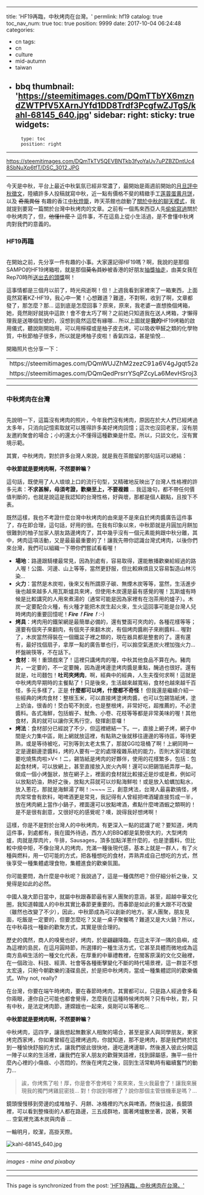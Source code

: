 
---
title: 'HF19再臨，中秋烤肉在台灣。'
permlink: hf19
catalog: true
toc_nav_num: true
toc: true
position: 9999
date: 2017-10-04 06:24:48
categories:
- cn
tags:
- cn
- culture
- mid-autumn
- taiwan
- bbq
thumbnail: 'https://steemitimages.com/DQmTTbYX6mzndZWTPfV5XArnJYfd1DD8Trdf3PcgfwZJTgS/kahl-68145_640.jpg'
sidebar:
    right:
        sticky: true
widgets:
    -
        type: toc
        position: right
---


https://steemitimages.com/DQmTkTV5QEVBNTkb3fyoYaUv7uPZBZDntUc48SbNuXp6tfT/DSC_3012.JPG
*****

今天是中秋，平台上最近中秋氣氛已經非常濃了，最開始是兩週前開始的[月旦評中秋徵文](https://steemit.com/cn/@rivalhw/3pugju)，陸續許多人投稿就寫中秋，近一點有價格不斐的精緻手工[莲蓉蛋黄月饼](https://steemit.com/cn/@helene/homemade-lotus-paste-yolk-moon-cake)，以及 <del>奇風異俗</del> 有趣的香江[中秋燈籠](https://steemit.com/cn/@guyverckw/mid-autumn-lantern)，昨天茶館也啟動了[關於中秋的聊天模式](https://steemit.com/cn/@laodr/laodr-tea-house-171003)，我就提到要寫一篇關於台灣中秋烤肉的文章。之前有一個馬來西亞人先[偷偷寫過](https://steemit.com/cn/@ygern/5dthfg)關於中秋烤肉了，但，<del>他懂什麼？</del> 這件事，不在這島上從小生活過，是不會懂中秋烤肉對我們的意義的。

### HF19再臨

<br>在開始之前，先分享一件有趣的小事。大家還記得HF19嗎？啊，我說的是那個SAMPO的HF19烤箱啦，就是那個<del>莫名其妙</del>被香港的好朋友[抽獎抽走](https://steemit.com/steemit/@nuagnorab/review-of-the-hf19-how-i-feel-about-steemit-and-giveaway-or-hf-19-steemit-steemit-giveaway)，由美女我在Rep70時所[送出去的頭獎](https://steemit.com/steemit/@deanliu/my-milestone-rep-70-an-hf19-100-upvotes-and-sbds-giveaway-hf19-100-sbd)啊！

這事情都是三個月以前了，時光飛逝啊！但！上週我看到家裡來了一箱東西，上面竟然寫著KZ-HF19，我心中一驚！心想難道？難道，不對啊，收到了啊，文章都發了，那怎麼？那... 這到底是怎麼回事？原來，原來，我老婆一直想換個烤箱，她，竟然剛好就挑中這款！會不會太巧了啊？之前她只知道我在送人烤箱，才懶得理我是送哪個型號的，沒想到竟然這麼有緣哪... 所以上圖就是**我的**HF19烤箱的啟用儀式，聽說剛開始用，可以用檸檬或是柚子皮去烤，可以吸收甲醛之類的化學物質，中秋節柚子很多，所以就是烤柚子皮啦！香氣四溢，甚是愉悅... 

開箱照片也分享一下：

<table><tr>
<td>https://steemitimages.com/DQmWUJZhM2zezC91a6V4gJgqt52a48WMXfGsVzwEJ74qc1R/DSC_3005.JPG</td>
<td>https://steemitimages.com/DQmTp1Vhf9Q49d4wpeRJZfYuD52r1nJWXXkm1eFQ6MRjmcK/DSC_3004.JPG</td>
<td>https://steemitimages.com/DQmXmyfBbByFnXFPTrTBFBWDChZJTkbThm9pi6BgYhF2SFM/DSC_3007.JPG</td>
</tr><tr>
<td>https://steemitimages.com/DQmQedPrsrrYSqPZcyLa6MevHSroj3zLHLpbToEgXrTmE5w/DSC_3008.JPG</td>
<td>https://steemitimages.com/DQmX9JrP4Gt1mqdE2CytzEWC3279n5PnWykH3EfxGoHRFPx/DSC_3010.JPG</td>
<td>https://steemitimages.com/DQmRsgaHszTKv66coMiotuYR6YcQZdCAfJj5Sg6vibv3gkb/DSC_3011.JPG</td>
</tr></table>

*****

### 中秋烤肉在台灣

<br>先說明一下，這篇沒有烤肉的照片，今年我們沒有烤肉，原因在於大人們已經烤過太多年，只消向記憶索取就可以獲得許多美好烤肉回憶；這次也沒回老家，沒有朋友邀約聚會的場合；小的還太小不懂得這種歡樂是什麼。所以，只談文化，沒有實境示範。

其實，中秋烤肉，對於許多台灣人來說，就是我在茶館留的那句話可以總結：

**中秋節就是要烤肉啊，不然要幹嘛？**

這句話，既使用了人人琅琅上口的流行句型，又精確地反映出了台灣人性格裡的許多元素：**不求甚解，毋須考證，歡樂至上，不要複雜** ... 我這幾句，都不帶任何價值判斷的，也就是說這是我認知的台灣性格，好與壞，那都是個人觀點，且按下不表。

既然這樣，我也不考證什麼台灣中秋烤肉的由來是不是來自於烤肉醬廣告這件事了，存在即合理，這句話，好用的很。在我有印象以來，中秋節就是月圓加月餅加很難剝的柚子加家人朋友路邊烤肉了，其中幾乎沒有一個元素能夠跟中秋分離，其中，烤肉這項活動，又是最最最重要的了！讓我先帶你認識台灣式烤肉，以後你們來台灣，我們可以組織一下帶你們嘗試看看喔！ 

* **場地**：路邊跟騎樓最常見，因為到處有，容易取得，還能散播歡樂給經過的路人喔！公園、河邊、山上等等，當然更舒服，但比較麻煩且又容易製造山林污染...
* **火力**：當然是木炭啦，後來又有所謂原子碳、無煙木炭等等，當然，生活進步後也越來越多人用瓦斯爐具來烤，但使用木炭還是最有感覺的喔！瓦斯爐有時候是比較講究的人用來煮湯的（通常可能是因為家裡有在泡茶用的爐子）。木炭一定要配合火種，有火種才能把木炭生起火來，生火這回事可能是台灣人兒時烤肉的重要回憶呢！***Fire！Fire！***:-)
* **烤具**：烤肉用的鐵架網是最簡單必備的，還有雙面可夾肉的，各種花樣等等；還要有個夾子來翻肉，有個夾子來翻木炭，有個烤肉醬刷子來刷醬料... 喔對了，木炭當然得裝在一個鐵盆子裡之類的，現在器具都是整套的了。還有還有，最好找個扇子，拿厚一點的廣告單也行，可以搧空氣進炭火裡加強火力... 杯盤碗筷等，不在話下。
* **食材**：啊！重頭戲來了！這裡只講烤肉的喔，中秋其他食品不算在內。豬肉片，一定要的，不一定要醃，因為邊烤邊塗烤肉醬是重點，醃過也很好。還有就是，吐司麵包！**吐司夾烤肉**，啊，經典中的經典，人生夫復何求啊！這就是中秋烤肉早期時的主餐點了！只是後來，生活越來越寬裕，食材也越來越千百怪，多元多樣了，正是 **什麼都可以烤，什麼都不奇怪！** 但我還是繼續介紹一些經典的烤肉食材：整根玉米，可以直接烤塗烤肉醬，也可以包錫箔紙烤，塗上奶油，很香的！茭白筍不剝皮，也是整根烤，非常好吃，超推薦的，不必塗醬料。各式海鮮，包括蝦子、魷魚、小卷、花枝等等都是非常美味的喔！其他食材，真的就可以讓你天馬行空，發揮創意囉！
* **烤法**：食材部分已經說了不少，但這裡總結一下。一，直接上網子烤，網子中間是火力集中區，剛上網就放這裡，有點熟之後就移往邊邊的等待區，等待更熟，或是等待被吃，可別等到太老太焦了，那就GG垃圾桶了啊！上網同時一定是邊翻邊塗醬料，烤的人要有一定的處理複雜系統的能力，否則大家可能就要吃燒焦肉啦>V<！二，錫箔紙是烤肉的好夥伴，使用的花樣繁多，包括：包起食材烤，可以放網上，甚至直接放入炭火內啊！還可以把錫箔紙弄厚一點，做成一個小烤盤狀，放在網子上，裡面的食材就比較接近是炒或是煮，例如可以放點奶油，熱好之後，放點大蒜就可以炒點海鮮啦！或是放入蛤蠣加點水，放入蔥花，那就是海鮮湯了啊！:~~~~ 三，創意烤法，台灣人最喜歡搞怪，烤肉常常會有飲料，喝啤酒更是常見，我記得有人曾經把啤酒罐直接剪成一半，放在烤肉網上當作小鍋子，裡面還可以放點啤酒，煮點什麼啤酒蝦之類啊的！是不是很有創意，又很好吃的感覺呢？噢，說得我好想烤啊！

這樣，你是不是對於台灣人的中秋烤肉，有更深入一點的認識了呢？要知道，烤肉這件事，到處都有，我在國外待過，西方人的BBQ都是氣勢很大的，大型烤肉爐，肉就是厚肉片，牛排，Sausages，頂多加點洋蔥什麼的，也是塗醬料，但比較中規中矩，不像台灣人的烤肉，充滿一種後現代感，基本上就是一群人，有了火種與燃料，用一切可能的方式，把各種想吃的食材，弄熟弄成自己想吃的方式，然後享受一種集體處理食物，集體進食的歡樂氛圍。

你可能要問，為什麼是中秋呢？我說過了，這是一種偶然吧？但仔細分析之後，又覺得是如此的必然。

中國人幾大節日當中，就屬中秋跟春節最有家人團聚的意涵，甚至，超越中華文化圈，我知道韓國人的中秋其實比春節更重要的。而春節是如此的重大跟不可改變（雖然也改變了不少），因此，中秋節成為可以創新的地方。家人團聚，朋友見面，吃飯是一定要的，但要怎麼吃？又是一桌子聚餐嗎？難道又是大火鍋？所以，在中秋尋找一種新的歡聚方式，其實是很合理的。

歷史的偶然，商人的嗅覺也好，烤肉，於是翩翩降臨，在這太平洋一隅的島嶼，成為這裡的島民，在這月圓時節，所選擇的一種生活方式，它甚至具體而微地成為這南方島嶼生活的一種文化代表，在厚重的中華禮教裡，在閩客原漢的文化交融裡，在一個政治、科技、經濟、社會等各種衝擊變化不斷的時代場景裡，這一群並不想太宏遠，只盼今朝歡樂的淺碟島民，於是把中秋烤肉，當成一種集體認同的歡樂儀式。Why not, really?

在台灣，你要在端午時烤肉，要在春節時烤肉，其實都可以，只是路人經過會多看你兩眼，連你自己可能也都會覺得，怎麼我在這種時候烤肉啊？只有中秋，對，只有中秋，是法定烤肉節，連嫦娥也一起來，吳剛可以等著吃...

**中秋節就是要烤肉啊，不然要幹嘛？**

中秋烤肉，這四字，讓我想起無數家人相聚的場合，甚至是家人與同學朋友，東家烤完西家烤，你如果曾經在這裡烤過肉，你就知道，那不是烤肉，那是我們終於找到一種愉快舒服的方式，讓我們彼此很快地，邊吃邊烤邊聊，然後進入彼此分開這一陣子以來的生活裡，讓我們在家人朋友的歡聲笑語裡，找到歸屬感，撫平一些什麼內心裡的小傷痕、小苦悶的，然後在烤完之後，回到生活常軌時有繼續奮鬥的動力...

>誒，你烤焦了啦！厚，你是會不會烤啦？來來來，生火我最會了！讓我來展現我的獨門烤雞屁密技... 對！你說到哪裡了？說你那個主管很機車是嗎？... 

鏡頭慢慢移到旁邊的成堆柚子、月餅、冰桶裡的汽水與啤酒，然後拉遠，長鏡頭裡，可以看到整條街的人都在路邊，三五成群地，圍著烤爐散坐著，說著，笑著 ... 空氣裡充滿木炭與肉香 ... 

一輪明月，皎潔，高掛天際。

![kahl-68145_640.jpg](https://steemitimages.com/DQmTTbYX6mzndZWTPfV5XArnJYfd1DD8Trdf3PcgfwZJTgS/kahl-68145_640.jpg)

*****
*images - mine and pixabay*
*****

- - -

This page is synchronized from the post: ['HF19再臨，中秋烤肉在台灣。'](https://steemit.com/@deanliu/hf19)
